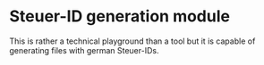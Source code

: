# Steuer-ID generation module

This is rather a technical playground than a tool but it is capable of generating files with german Steuer-IDs.